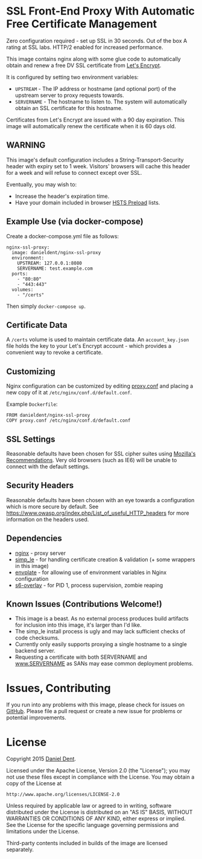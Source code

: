 # SSL Front-End Proxy With Automatic Free Certificate Management

Zero configuration required - set up SSL in 30 seconds. Out of the box A rating at SSL labs. HTTP/2 enabled for increased performance.

This image contains nginx along with some glue code to automatically obtain and renew a free DV SSL certificate from [Let's Encrypt](https://letsencrypt.org/).

It is configured by setting two environment variables:
   * `UPSTREAM` - The IP address or hostname (and optional port) of the upstream server to proxy requests towards.
   * `SERVERNAME` - The hostname to listen to. The system will automatically obtain an SSL certificate for this hostname.

Certificates from Let's Encrypt are issued with a 90 day expiration. This image will automatically renew the certificate when it is 60 days old.

## WARNING

This image's default configuration includes a String-Transport-Security header with expiry set to 1 week. Visitors' browsers will cache this header for a week and will refuse to connect except over SSL.

Eventually, you may wish to:  
   * Increase the header's expiration time.
   * Have your domain included in browser [HSTS Preload](https://hstspreload.appspot.com/) lists.

## Example Use (via docker-compose)

Create a docker-compose.yml file as follows:

    nginx-ssl-proxy:
      image: danieldent/nginx-ssl-proxy
      environment:
        UPSTREAM: 127.0.0.1:8080
        SERVERNAME: test.example.com
      ports:
        - "80:80"
        - "443:443"
      volumes:
        - "/certs"

Then simply `docker-compose up`.

## Certificate Data

A `/certs` volume is used to maintain certificate data. An `account_key.json` file holds the key to your Let's Encrypt account - which provides a convenient way to revoke a certificate.
 
## Customizing

Nginx configuration can be customized by editing [proxy.conf](https://github.com/DanielDent/docker-nginx-ssl-proxy/blob/master/proxy.conf) and placing a new copy of it at `/etc/nginx/conf.d/default.conf`.

Example `Dockerfile`:

    FROM danieldent/nginx-ssl-proxy
    COPY proxy.conf /etc/nginx/conf.d/default.conf

## SSL Settings

Reasonable defaults have been chosen for SSL cipher suites using [Mozilla's Recommendations](https://wiki.mozilla.org/Security/Server_Side_TLS). Very old browsers (such as IE6) will be unable to connect with the default settings.

## Security Headers

Reasonable defaults have been chosen with an eye towards a configuration which is more secure by default. See https://www.owasp.org/index.php/List_of_useful_HTTP_headers for more information on the headers used.

## Dependencies

   * [nginx](https://hub.docker.com/_/nginx/) - proxy server
   * [simp_le](https://github.com/kuba/simp_le) - for handling certificate creation & validation (+ some wrappers in this image)
   * [envplate](https://github.com/kreuzwerker/envplate) - for allowing use of environment variables in Nginx configuration
   * [s6-overlay](https://github.com/just-containers/s6-overlay) - for PID 1, process supervision, zombie reaping

## Known Issues (Contributions Welcome!)

   * This image is a beast. As no external process produces build artifacts for inclusion into this image, it's larger than I'd like.
   * The simp_le install process is ugly and may lack sufficient checks of code checksums.
   * Currently only easily supports proxying a single hostname to a single backend server. 
   * Requesting a certificate with both SERVERNAME and www.SERVERNAME as SANs may ease common deployment problems.
   
# Issues, Contributing

If you run into any problems with this image, please check for issues on [GitHub](https://github.com/DanielDent/docker-nginx-ssl-proxy/issues).
Please file a pull request or create a new issue for problems or potential improvements.

# License

Copyright 2015 [Daniel Dent](https://www.danieldent.com/).

Licensed under the Apache License, Version 2.0 (the "License");
you may not use these files except in compliance with the License.
You may obtain a copy of the License at

    http://www.apache.org/licenses/LICENSE-2.0

Unless required by applicable law or agreed to in writing, software
distributed under the License is distributed on an "AS IS" BASIS,
WITHOUT WARRANTIES OR CONDITIONS OF ANY KIND, either express or implied.
See the License for the specific language governing permissions and
limitations under the License.

Third-party contents included in builds of the image are licensed separately.
